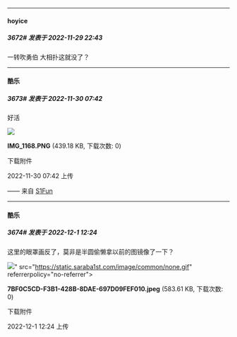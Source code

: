 

*****

####  hoyice  
##### 3672#       发表于 2022-11-29 22:43

一转吹勇伯 大相扑这就没了？



*****

####  酷乐  
##### 3673#       发表于 2022-11-30 07:42

好活

<img src="https://img.saraba1st.com/forum/202211/30/074235qwqrku25krzr5926.png" referrerpolicy="no-referrer">

<strong>IMG_1168.PNG</strong> (439.18 KB, 下载次数: 0)

下载附件

2022-11-30 07:42 上传

—— 来自 [S1Fun](https://s1fun.koalcat.com)



*****

####  酷乐  
##### 3674#       发表于 2022-12-1 12:24

这里的眼罩画反了，莫非是半圆偷懒拿以前的图镜像了一下？

<img src="https://img.saraba1st.com/forum/202212/01/122444shbc2538z8wi6368.jpeg" referrerpolicy="no-referrer">" src="https://static.saraba1st.com/image/common/none.gif" referrerpolicy="no-referrer">

<strong>7BF0C5CD-F3B1-428B-8DAE-697D09FEF010.jpeg</strong> (583.61 KB, 下载次数: 0)

下载附件

2022-12-1 12:24 上传

